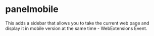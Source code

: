 # panelmobile
This adds a sidebar that allows you to take the current web page and display it in mobile version at the same time - WebExtensions Event.
